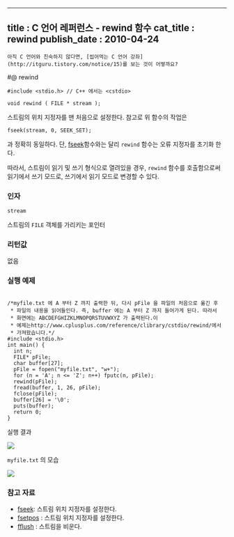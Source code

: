 ----------------
title : C 언어 레퍼런스 - rewind 함수
cat_title :  rewind
publish_date : 2010-04-24
--------------



```warning
아직 C 언어와 친숙하지 않다면, [씹어먹는 C 언어 강좌](http://itguru.tistory.com/notice/15)를 보는 것이 어떻까요?

```

#@ rewind

```info-format
#include <stdio.h> // C++ 에서는 <cstdio>

void rewind ( FILE * stream );

```

스트림의 위치 지정자를 맨 처음으로 설정한다.
참고로 위 함수의 작업은

```cpp-formatted
fseek(stream, 0, SEEK_SET);
```

과 정확히 동일하다. 단, [fseek](http://itguru.tistory.com/72)함수와는 달리 `rewind` 함수는 오류 지정자를 초기화 한다.

따라서, 스트림이 읽기 및 쓰기 형식으로 열려있을 경우, `rewind` 함수를 호출함으로써 읽기에서 쓰기 모드로, 쓰기에서 읽기 모드로 변경할 수 있다.



###  인자




`stream`

스트림의 `FILE` 객체를 가리키는 포인터



###  리턴값




없음



###  실행 예제




```cpp-formatted

/*myfile.txt 에 A 부터 Z 까지 출력한 뒤, 다시 pFile 을 파일의 처음으로 옮긴 후
 * 파일의 내용을 읽어들인다. 즉, buffer 에는 A 부터 Z 까지 들어가게 된다. 따라서
 * 화면에는 ABCDEFGHIZKLMNOPQRSTUVWXYZ 가 출력된다.이
 * 예제는http://www.cplusplus.com/reference/clibrary/cstdio/rewind/에서
 * 가져왔습니다.*/
#include <stdio.h>
int main() {
  int n;
  FILE* pFile;
  char buffer[27];
  pFile = fopen("myfile.txt", "w+");
  for (n = 'A'; n <= 'Z'; n++) fputc(n, pFile);
  rewind(pFile);
  fread(buffer, 1, 26, pFile);
  fclose(pFile);
  buffer[26] = '\0';
  puts(buffer);
  return 0;
}
```

실행 결과


![](http://img1.daumcdn.net/thumb/R1920x0/?fname=http%3A%2F%2Fcfile4.uf.tistory.com%2Fimage%2F2010CA164BD2B5D56CBB0B)

`myfile.txt` 의 모습


![](http://img1.daumcdn.net/thumb/R1920x0/?fname=http%3A%2F%2Fcfile3.uf.tistory.com%2Fimage%2F1745BD164BD2B5D502B924)



###  참고 자료

*  [fseek](http://itguru.tistory.com/72):  스트림 위치 지정자를 설정한다.
*  [fsetpos](http://itguru.tistory.com/73)  :  스트림 위치 지정자를 설정한다.
*  [fflush](http://itguru.tistory.com/57)  :  스트림을 비운다.